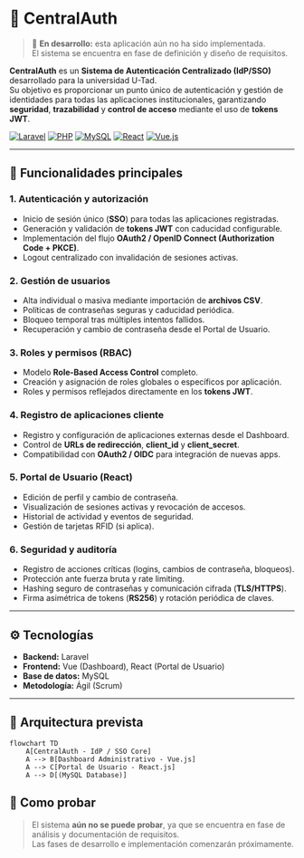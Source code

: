 # 🔐 CentralAuth

> 🚧 **En desarrollo:** esta aplicación aún no ha sido implementada.  
> El sistema se encuentra en fase de definición y diseño de requisitos.

**CentralAuth** es un **Sistema de Autenticación Centralizado (IdP/SSO)** desarrollado para la universidad U-Tad.  
Su objetivo es proporcionar un punto único de autenticación y gestión de identidades para todas las aplicaciones institucionales, garantizando **seguridad**, **trazabilidad** y **control de acceso** mediante el uso de **tokens JWT**.

[![Laravel](https://img.shields.io/badge/Laravel-FF2D20?style=for-the-badge&logo=laravel&logoColor=white)](https://laravel.com/)
[![PHP](https://img.shields.io/badge/PHP-777BB4?style=for-the-badge&logo=php&logoColor=white)](https://www.php.net/)
[![MySQL](https://img.shields.io/badge/MySQL-4479A1?style=for-the-badge&logo=mysql&logoColor=white)](https://www.mysql.com/)
[![React](https://img.shields.io/badge/React-61DAFB?style=for-the-badge&logo=react&logoColor=black)](https://react.dev/)
[![Vue.js](https://img.shields.io/badge/Vue.js-42B883?style=for-the-badge&logo=vue.js&logoColor=white)](https://vuejs.org/)

---

## 🔐 Funcionalidades principales

### 1. Autenticación y autorización
- Inicio de sesión único (**SSO**) para todas las aplicaciones registradas.  
- Generación y validación de **tokens JWT** con caducidad configurable.  
- Implementación del flujo **OAuth2 / OpenID Connect (Authorization Code + PKCE)**.  
- Logout centralizado con invalidación de sesiones activas.

### 2. Gestión de usuarios
- Alta individual o masiva mediante importación de **archivos CSV**.  
- Políticas de contraseñas seguras y caducidad periódica.  
- Bloqueo temporal tras múltiples intentos fallidos.  
- Recuperación y cambio de contraseña desde el Portal de Usuario.

### 3. Roles y permisos (RBAC)
- Modelo **Role-Based Access Control** completo.  
- Creación y asignación de roles globales o específicos por aplicación.  
- Roles y permisos reflejados directamente en los **tokens JWT**.

### 4. Registro de aplicaciones cliente
- Registro y configuración de aplicaciones externas desde el Dashboard.  
- Control de **URLs de redirección**, **client_id** y **client_secret**.  
- Compatibilidad con **OAuth2 / OIDC** para integración de nuevas apps.

### 5. Portal de Usuario (React)
- Edición de perfil y cambio de contraseña.  
- Visualización de sesiones activas y revocación de accesos.  
- Historial de actividad y eventos de seguridad.  
- Gestión de tarjetas RFID (si aplica).

### 6. Seguridad y auditoría
- Registro de acciones críticas (logins, cambios de contraseña, bloqueos).  
- Protección ante fuerza bruta y rate limiting.  
- Hashing seguro de contraseñas y comunicación cifrada (**TLS/HTTPS**).  
- Firma asimétrica de tokens (**RS256**) y rotación periódica de claves.

---

## ⚙️ Tecnologías

- **Backend:** Laravel 
- **Frontend:** Vue (Dashboard), React (Portal de Usuario)  
- **Base de datos:** MySQL
- **Metodología:** Ágil (Scrum)

---

## 🧱 Arquitectura prevista

```mermaid
flowchart TD
    A[CentralAuth - IdP / SSO Core]
    A --> B[Dashboard Administrativo - Vue.js]
    A --> C[Portal de Usuario - React.js]
    A --> D[(MySQL Database)]
  ```
    

## 🚀 Como probar

> El sistema **aún no se puede probar**, ya que se encuentra en fase de análisis y documentación de requisitos.  
> Las fases de desarrollo e implementación comenzarán próximamente.



